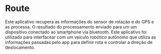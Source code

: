 # Route
Este aplicativo recupera as informações do sensor de rotação e do GPS e as processa. O resultado do processamento enviado para um um dispositivo conectado ao smartphone via bluetooth. Este aplicativo foi utilizado para interfacear com um veículo robótico autônomo que utiliza as informações passadas pelo app para definir rota e controlar a direção de deslocamento.

